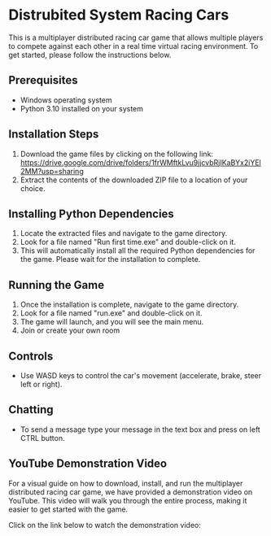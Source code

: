 # Distrubited System Racing Cars
This is a multiplayer distributed racing car game that allows multiple players to
compete against each other in a real time virtual racing environment. To get started, please follow the instructions below.
## Prerequisites
* Windows operating system
* Python 3.10 installed on your system
## Installation Steps
1. Download the game files by clicking on the following link: https://drive.google.com/drive/folders/1frWMftkLvu9jjcvbRjIKaBYx2iYEl2MM?usp=sharing
2. Extract the contents of the downloaded ZIP file to a location of your choice.
## Installing Python Dependencies
1. Locate the extracted files and navigate to the game directory.
2. Look for a file named "Run first time.exe" and double-click on it.
3. This will automatically install all the required Python dependencies for the game. Please wait for the installation to complete.
## Running the Game
1. Once the installation is complete, navigate to the game directory.
2. Look for a file named "run.exe" and double-click on it.
3. The game will launch, and you will see the main menu.
4. Join or create your own room
## Controls
* Use WASD  keys to control the car's movement (accelerate, brake, steer left or right).
## Chatting
* To send a message type your message in the text box and press on left CTRL button.
## YouTube Demonstration Video
For a visual guide on how to download, install, and run the multiplayer distributed racing car game, we have provided a demonstration video on YouTube. This video will walk you through the entire process, making it easier to get started with the game.

Click on the link below to watch the demonstration video:
